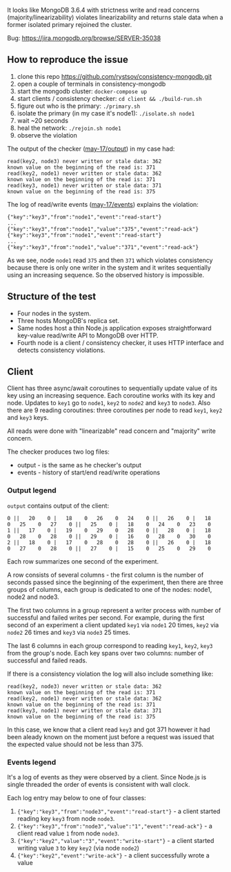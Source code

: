 It looks like MongoDB 3.6.4 with strictness write and read concerns (majority/linearizability) violates linearizability and returns stale data when a former isolated primary rejoined the cluster.

Bug: https://jira.mongodb.org/browse/SERVER-35038

## How to reproduce the issue

1. clone this repo https://github.com/rystsov/consistency-mongodb.git
2. open a couple of terminals in consistency-mongodb
3. start the mongodb cluster: `docker-compose up`
4. start clients / consistency checker: `cd client && ./build-run.sh`
5. figure out who is the primary: `./primary.sh`
6. isolate the primary (in my case it's node1): `./isolate.sh node1`
7. wait ~20 seconds
8. heal the network: `./rejoin.sh node1`
9. observe the violation

The output of the checker ([may-17/output](https://github.com/rystsov/consistency-mongodb/blob/master/experiments/may-17/output)) in my case had:

```
read(key2, node3) never written or stale data: 362
known value on the beginning of the read is: 371
read(key2, node1) never written or stale data: 362
known value on the beginning of the read is: 371
read(key3, node1) never written or stale data: 371
known value on the beginning of the read is: 375
```

The log of read/write events ([may-17/events](https://github.com/rystsov/consistency-mongodb/blob/master/experiments/may-17/events)) explains the violation:

```
{"key":"key3","from":"node1","event":"read-start"}
...
{"key":"key3","from":"node1","value":"375","event":"read-ack"}
{"key":"key3","from":"node1","event":"read-start"}
...
{"key":"key3","from":"node1","value":"371","event":"read-ack"}
```

As we see, node `node1` read `375` and then `371` which violates consistency because there is only one writer in the system and it writes sequentially using an increasing sequence. So the observed history is impossible.

## Structure of the test

- Four nodes in the system.
- Three hosts MongoDB's replica set.
- Same nodes host a thin Node.js application exposes straightforward key-value read/write API to MongoDB over HTTP.
- Fourth node is a client / consistency checker, it uses HTTP interface and detects consistency violations.

## Client

Client has three async/await coroutines to sequentially update value of its key using an increasing sequence. Each coroutine works with its key and node. Updates to `key1` go to `node1`, `key2` to `node2` and `key3` to `node3`. Also there are 9 reading coroutines: three coroutines per node to read `key1`, `key2` and `key3` keys.

All reads were done with "linearizable" read concern and "majority" write concern.

The checker produces two log files:
 * output - is the same as he checker's output
 * events - history of start/end read/write operations

### Output legend

`output` contains output of the client:

```
0 ||   20    0 |   18    0   26    0   24    0 ||   26    0 |   18    0   25    0   27    0 ||   25    0 |   18    0   24    0   23    0
1 ||   17    0 |   19    0   29    0   28    0 ||   28    0 |   18    0   28    0   28    0 ||   29    0 |   16    0   28    0   30    0
2 ||   18    0 |   17    0   28    0   28    0 ||   26    0 |   18    0   27    0   28    0 ||   27    0 |   15    0   25    0   29    0
```

Each row summarizes one second of the experiment.

A row consists of several columns - the first column is the number of seconds passed since the beginning of the experiment, then there are three groups of columns, each group is dedicated to one of the nodes: node1, node2 and node3.

The first two columns in a group represent a writer process with number of successful and failed writes per second. For example, during the first second of an experiment a client updated `key1` via `node1` 20 times, `key2` via `node2` 26 times and `key3` via `node3` 25 times.

The last 6 columns in each group correspond to reading `key1`, `key2`, `key3` from the group's node. Each key spans over two columns: number of successful and failed reads.

If there is a consistency violation the log will also include something like:

```
read(key2, node3) never written or stale data: 362
known value on the beginning of the read is: 371
read(key2, node1) never written or stale data: 362
known value on the beginning of the read is: 371
read(key3, node1) never written or stale data: 371
known value on the beginning of the read is: 375
```

In this case, we know that a client read `key3` and got 371 however it had been aleady known on the moment just before a request was issued that the expected value should not be less than 375.

### Events legend

It's a log of events as they were observed by a client. Since Node.js is single threaded the order of events is consistent with wall clock.

Each log entry may below to one of four classes:

1. `{"key":"key3","from":"node3","event":"read-start"}` - a client started reading key `key3` from node `node3`.
2. `{"key":"key3","from":"node3","value":"1","event":"read-ack"}` - a client read value `1` from node `node3`.
3. `{"key":"key2","value":"3","event":"write-start"}` - a client started writing value `3` to key `key2` (via node `node2`)
4. `{"key":"key2","event":"write-ack"}` - a client successfully wrote a value
